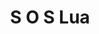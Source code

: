---
Numero: 94
title: S O S Lua
Autor: Arthur C Clarke
Co-autor: 
Ano-de-Publicacao: 1965
Titulo-original: A Fall of Moondust
Tradutor: Jorge Fonseca
Co-tradutor: 
Ano-de-edicao: 1961
alias: Arthur-C-Clarke
Autor2-alias: 
Tradutor1-alias: Jorge-Fonseca
Tradutor2-alias: 
Titulo-link: 94-S-O-S-Lua
Capa: Lima de Freitas
pags: 149
Capa-link: Lima-de-Freitas
---